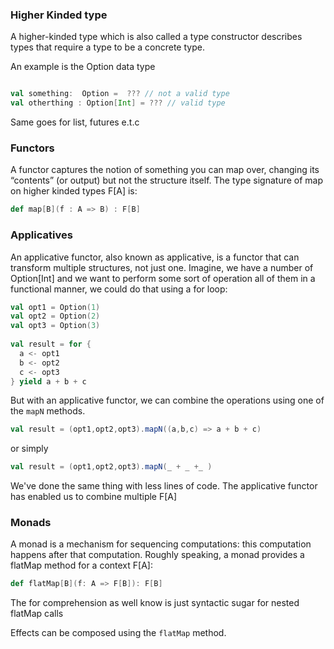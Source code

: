 ### Higher Kinded type
A higher-kinded type which is also called a type constructor describes types that require a type to be a concrete type.

An example is the Option data type 
```scala

val something:  Option =  ??? // not a valid type
val otherthing : Option[Int] = ??? // valid type 
```
Same goes for list, futures e.t.c

### Functors 
A functor captures the notion of something you can map over, changing its
“contents” (or output) but not the structure itself.
The type signature of map on higher kinded types F[A] is:
```scala
def map[B](f : A => B) : F[B]
```

### Applicatives 
An applicative functor, also known as applicative, is a functor that can transform
multiple structures, not just one.
Imagine, we have a number of Option[Int] and we want to perform some sort of operation all of them in a functional manner, we could do that 
using a for loop:
```scala
val opt1 = Option(1)
val opt2 = Option(2)
val opt3 = Option(3)
  
val result = for {
  a <- opt1 
  b <- opt2 
  c <- opt3 
} yield a + b + c
```

But with an applicative functor, we can combine the operations using one of the `mapN` methods.
```scala
val result = (opt1,opt2,opt3).mapN((a,b,c) => a + b + c)
```
or simply 
```scala
val result = (opt1,opt2,opt3).mapN(_ + _ +_ )
```
We've done the same thing with less lines of code. The applicative functor has enabled us to combine multiple F[A]

### Monads
A monad is a mechanism for sequencing computations: this computation happens
after that computation. Roughly speaking, a monad provides a flatMap method for
a context F[A]:

```scala
def flatMap[B](f: A => F[B]): F[B]
```
The for comprehension as well know is just syntactic sugar for nested flatMap calls

Effects can be composed using the `flatMap` method.

